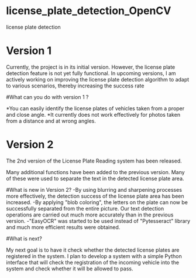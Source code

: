 # license_plate_detection_OpenCV
license plate detection 

# Version 1

Currently, the project is in its initial version. However, the license plate detection feature is not yet fully functional. In upcoming versions, I am actively working on improving the license plate detection algorithm to adapt to various scenarios, thereby increasing the success rate

#What can you do with version 1 ?

*You can easily identify the license plates of vehicles taken from a proper and close angle.
*It currently does not work effectively for photos taken from a distance and at wrong angles.


# Version 2

The 2nd version of the License Plate Reading system has been released.

Many additional functions have been added to the previous version. Many of these were used to separate the text in the detected license plate area.

#What is new in Version 2?
-By using blurring and sharpening processes more effectively, the detection success of the license plate area has been increased.
-By applying "blob coloring", the letters on the plate can now be successfully separated from the entire picture. Our text detection operations are carried out much more accurately than in the previous version.
-"EasyOCR" was started to be used instead of "Pytesseract" library and much more efficient results were obtained.

#What is next?

My next goal is to have it check whether the detected license plates are registered in the system. I plan to develop a system with a simple Python interface that will check the registration of the incoming vehicle into the system and check whether it will be allowed to pass.
